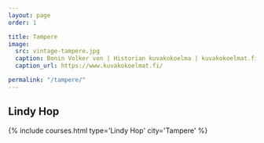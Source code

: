 ```yaml
---
layout: page
order: 1

title: Tampere
image:
  src: vintage-tampere.jpg
  caption: Bonin Volker von | Historian kuvakokoelma | kuvakokoelmat.fi
  caption_url: https://www.kuvakokoelmat.fi/

permalink: "/tampere/"
---
```


<!--more-->

## Lindy Hop
{% include courses.html type='Lindy Hop' city='Tampere' %}

<!--
## Shag / Balboa
{% include courses.html type='Bal\'n\'Shag' city='Tampere' %}
-->
